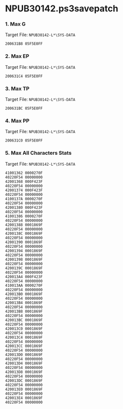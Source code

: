 # NPUB30142.ps3savepatch

### 1. Max G

Target File: `NPUB30142-L*\SYS-DATA`

```
200631B8 05F5E0FF
```

### 2. Max EP

Target File: `NPUB30142-L*\SYS-DATA`

```
200631C4 05F5E0FF
```

### 3. Max TP

Target File: `NPUB30142-L*\SYS-DATA`

```
200631BC 05F5E0FF
```

### 4. Max PP

Target File: `NPUB30142-L*\SYS-DATA`

```
200631C0 05F5E0FF
```

### 5. Max All Characters Stats

Target File: `NPUB30142-L*\SYS-DATA`

```
41001362 0000270F
40220F54 00000000
42001368 000F423F
40220F54 00000000
42001374 000F423F
40220F54 00000000
4100137A 0000270F
40220F54 00000000
42001380 000F423F
40220F54 00000000
41001386 0000270F
40220F54 00000000
42001388 0001869F
40220F54 00000000
4200138C 0001869F
40220F54 00000000
42001390 0001869F
40220F54 00000000
42001394 0001869F
40220F54 00000000
42001398 0001869F
40220F54 00000000
4200139C 0001869F
40220F54 00000000
420013A4 000F423F
40220F54 00000000
410013AA 0000270F
40220F54 00000000
420013B0 0001869F
40220F54 00000000
420013B4 0001869F
40220F54 00000000
420013B8 0001869F
40220F54 00000000
420013BC 0001869F
40220F54 00000000
420013C0 0001869F
40220F54 00000000
420013C4 0001869F
40220F54 00000000
420013CC 0001869F
40220F54 00000000
420013D0 0001869F
40220F54 00000000
420013D4 0001869F
40220F54 00000000
420013D8 0001869F
40220F54 00000000
420013DC 0001869F
40220F54 00000000
420013E0 0001869F
40220F54 00000000
420013E4 0001869F
40220F54 00000000
```


